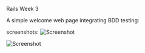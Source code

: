 
Rails Week 3

A simple welcome web page integrating BDD testing:

screenshots:
![Screenshot](https://raw.github.com/kirrk/RubyWinter2014/master/portfolio/Portfolio/Portfolio.png "Screenshot of passing web page")

![Screenshot](/portfolio/Portfolio/screenshots/Portfolio_1.png "Screenshot of passing portfolio scaffold")

